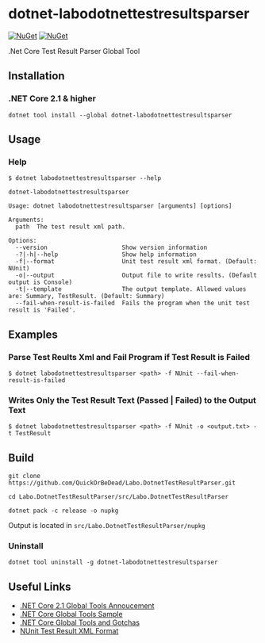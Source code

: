 dotnet-labodotnettestresultsparser
============

[![NuGet][main-nuget-badge]][main-nuget] [![NuGet][nuget-dl-badge]][main-nuget]

[main-nuget]: https://www.nuget.org/packages/dotnet-labodotnettestresultsparser/
[main-nuget-badge]: https://img.shields.io/nuget/v/dotnet-labodotnettestresultsparser.svg?style=flat-square&label=nuget
[nuget-dl-badge]: https://img.shields.io/nuget/dt/dotnet-labodotnettestresultsparser.svg?style=flat-square


.Net Core Test Result Parser Global Tool

## Installation

### .NET Core 2.1 & higher
```
dotnet tool install --global dotnet-labodotnettestresultsparser
```
## Usage

### Help

```
$ dotnet labodotnettestresultsparser --help

dotnet-labodotnettestresultsparser

Usage: dotnet labodotnettestresultsparser [arguments] [options]

Arguments:
  path  The test result xml path.

Options:
  --version                     Show version information
  -?|-h|--help                  Show help information
  -f|--format                   Unit test result xml format. (Default: NUnit)
  -o|--output                   Output file to write results. (Default output is Console)
  -t|--template                 The output template. Allowed values are: Summary, TestResult. (Default: Summary)
  --fail-when-result-is-failed  Fails the program when the unit test result is 'Failed'.
```

## Examples

### Parse Test Reults Xml and Fail Program if Test Result is Failed

```
$ dotnet labodotnettestresultsparser <path> -f NUnit --fail-when-result-is-failed

```

### Writes Only the Test Result Text (Passed | Failed) to the Output Text

```
$ dotnet labodotnettestresultsparser <path> -f NUnit -o <output.txt> -t TestResult

```

## Build

```
git clone https://github.com/QuickOrBeDead/Labo.DotnetTestResultParser.git
```
```
cd Labo.DotnetTestResultParser/src/Labo.DotnetTestResultParser
```
```
dotnet pack -c release -o nupkg
```

Output is located in ```src/Labo.DotnetTestResultParser/nupkg```

### Uninstall

```
dotnet tool uninstall -g dotnet-labodotnettestresultsparser
```

## Useful Links

* [.NET Core 2.1 Global Tools Annoucement](https://blogs.msdn.microsoft.com/dotnet/2018/02/27/announcing-net-core-2-1-preview-1/#global-tools)
* [.NET Core Global Tools Sample](https://github.com/dotnet/core/blob/master/samples/dotnetsay/README.md)
* [.NET Core Global Tools and Gotchas](https://www.natemcmaster.com/blog/2018/02/02/dotnet-global-tool/)
* [NUnit Test Result XML Format](https://github.com/nunit/docs/wiki/Test-Result-XML-Format)
